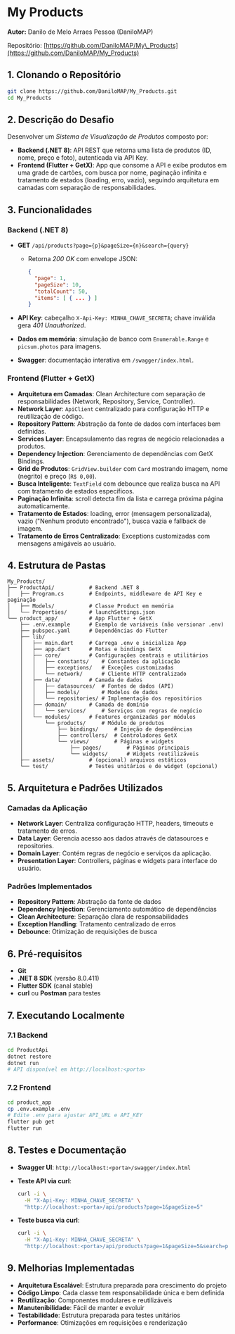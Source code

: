 # My Products

**Autor:** Danilo de Melo Arraes Pessoa (DaniloMAP)

Repositório: [https://github.com/DaniloMAP/My\_Products](https://github.com/DaniloMAP/My_Products)

## 1. Clonando o Repositório

```bash
git clone https://github.com/DaniloMAP/My_Products.git
cd My_Products
```

## 2. Descrição do Desafio

Desenvolver um *Sistema de Visualização de Produtos* composto por:

* **Backend (.NET 8)**: API REST que retorna uma lista de produtos (ID, nome, preço e foto), autenticada via API Key.
* **Frontend (Flutter + GetX)**: App que consome a API e exibe produtos em uma grade de cartões, com busca por nome, paginação infinita e tratamento de estados (loading, erro, vazio), seguindo arquitetura em camadas com separação de responsabilidades.

## 3. Funcionalidades

### Backend (.NET 8)

* **GET** `/api/products?page={p}&pageSize={n}&search={query}`

  * Retorna *200 OK* com envelope JSON:

    ```json
    {
      "page": 1,
      "pageSize": 10,
      "totalCount": 50,
      "items": [ { ... } ]
    }
    ```
* **API Key**: cabeçalho `X-Api-Key: MINHA_CHAVE_SECRETA`; chave inválida gera *401 Unauthorized*.
* **Dados em memória**: simulação de banco com `Enumerable.Range` e `picsum.photos` para imagens.
* **Swagger**: documentação interativa em `/swagger/index.html`.

### Frontend (Flutter + GetX)

* **Arquitetura em Camadas**: Clean Architecture com separação de responsabilidades (Network, Repository, Service, Controller).
* **Network Layer**: `ApiClient` centralizado para configuração HTTP e reutilização de código.
* **Repository Pattern**: Abstração da fonte de dados com interfaces bem definidas.
* **Services Layer**: Encapsulamento das regras de negócio relacionadas a produtos.
* **Dependency Injection**: Gerenciamento de dependências com GetX Bindings.
* **Grid de Produtos**: `GridView.builder` com `Card` mostrando imagem, nome (negrito) e preço (`R$ 0,00`).
* **Busca Inteligente**: `TextField` com debounce que realiza busca na API com tratamento de estados específicos.
* **Paginação Infinita**: scroll detecta fim da lista e carrega próxima página automaticamente.
* **Tratamento de Estados**: loading, error (mensagem personalizada), vazio ("Nenhum produto encontrado"), busca vazia e fallback de imagem.
* **Tratamento de Erros Centralizado**: Exceptions customizadas com mensagens amigáveis ao usuário.

## 4. Estrutura de Pastas

```
My_Products/
├── ProductApi/           # Backend .NET 8
│   ├── Program.cs        # Endpoints, middleware de API Key e paginação
│   ├── Models/           # Classe Product em memória
│   └── Properties/       # launchSettings.json
└── product_app/          # App Flutter + GetX
    ├── .env.example      # Exemplo de variáveis (não versionar .env)
    ├── pubspec.yaml      # Dependências do Flutter
    ├── lib/
    │   ├── main.dart     # Carrega .env e inicializa App
    │   ├── app.dart      # Rotas e bindings GetX
    │   ├── core/         # Configurações centrais e utilitários
    │   │   ├── constants/    # Constantes da aplicação
    │   │   ├── exceptions/   # Exceções customizadas
    │   │   └── network/      # Cliente HTTP centralizado
    │   ├── data/         # Camada de dados
    │   │   ├── datasources/  # Fontes de dados (API)
    │   │   ├── models/       # Modelos de dados
    │   │   └── repositories/ # Implementação dos repositórios
    │   ├── domain/       # Camada de domínio
    │   │   └── services/     # Serviços com regras de negócio
    │   └── modules/      # Features organizadas por módulos
    │       └── products/     # Módulo de produtos
    │           ├── bindings/     # Injeção de dependências
    │           ├── controllers/  # Controladores GetX
    │           └── views/        # Páginas e widgets
    │               ├── pages/        # Páginas principais
    │               └── widgets/      # Widgets reutilizáveis
    ├── assets/           # (opcional) arquivos estáticos
    └── test/             # Testes unitários e de widget (opcional)
```

## 5. Arquitetura e Padrões Utilizados

### Camadas da Aplicação

* **Network Layer**: Centraliza configuração HTTP, headers, timeouts e tratamento de erros.
* **Data Layer**: Gerencia acesso aos dados através de datasources e repositories.
* **Domain Layer**: Contém regras de negócio e serviços da aplicação.
* **Presentation Layer**: Controllers, páginas e widgets para interface do usuário.

### Padrões Implementados

* **Repository Pattern**: Abstração da fonte de dados
* **Dependency Injection**: Gerenciamento automático de dependências
* **Clean Architecture**: Separação clara de responsabilidades
* **Exception Handling**: Tratamento centralizado de erros
* **Debounce**: Otimização de requisições de busca

## 6. Pré-requisitos

* **Git**
* **.NET 8 SDK** (versão 8.0.411)
* **Flutter SDK** (canal stable)
* **curl** ou **Postman** para testes

## 7. Executando Localmente

### 7.1 Backend

```bash
cd ProductApi
dotnet restore
dotnet run
# API disponível em http://localhost:<porta>
```

### 7.2 Frontend

```bash
cd product_app
cp .env.example .env
# Edite .env para ajustar API_URL e API_KEY
flutter pub get
flutter run
```

## 8. Testes e Documentação

* **Swagger UI**: `http://localhost:<porta>/swagger/index.html`
* **Teste API via curl**:

  ```bash
  curl -i \
    -H "X-Api-Key: MINHA_CHAVE_SECRETA" \
    "http://localhost:<porta>/api/products?page=1&pageSize=5"
  ```

* **Teste busca via curl**:

  ```bash
  curl -i \
    -H "X-Api-Key: MINHA_CHAVE_SECRETA" \
    "http://localhost:<porta>/api/products?page=1&pageSize=5&search=produto"
  ```

## 9. Melhorias Implementadas

* **Arquitetura Escalável**: Estrutura preparada para crescimento do projeto
* **Código Limpo**: Cada classe tem responsabilidade única e bem definida
* **Reutilização**: Componentes modulares e reutilizáveis
* **Manutenibilidade**: Fácil de manter e evoluir
* **Testabilidade**: Estrutura preparada para testes unitários
* **Performance**: Otimizações em requisições e renderização
